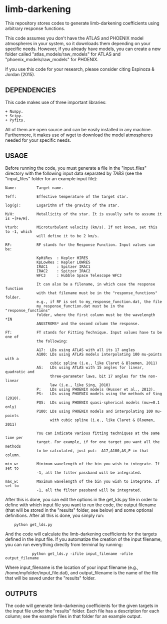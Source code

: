 # limb-darkening

This repository stores codes to generate limb-darkening coefficients using arbitrary response functions. 

This code assumes you don't have the ATLAS and PHOENIX model atmospheres in your system, so it downloads 
them depending on your specific needs. However, if you already have models, you can create a new folder 
called "atlas_models/raw_models" for ATLAS and "phoenix_models/raw_models" for PHOENIX.

If you use this code for your research, please consider citing Espinoza & Jordan (2015).

DEPENDENCIES
------------

This code makes use of three important libraries:

	+ Numpy.
	+ Scipy.
	+ Pyfits.

All of them are open source and can be easily installed in any machine. Furthermore, 
it makes use of wget to download the model atmospheres needed for your specific needs.

USAGE
-----

Before running the code, you must generate a file in the "input_files" directory with 
the following input data separated by *TABS* (see the "input_files" folder for an example input file):

    Name:         Target name.

    Teff:         Effective temperature of the target star.

    log(g):       Logarithm of the gravity of the star.

    M/H:          Metallicity of the star. It is usually safe to assume it is ~[Fe/H].

    Vturb:        Microturbulent velocity (km/s). If not known, set this to -1, which 
                  will define it to be 2 km/s.

    RF:           RF stands for the Response Function. Input values can be:

                  KpHiRes  : Kepler HIRES
                  KpLowRes : Kepler LOWRES
                  IRAC1    : Spitzer IRAC1
                  IRAC2    : Spitzer IRAC2
                  WFC3     : Hubble Space Telescope WFC3

                  It can also be a filename, in which case the response function
                  with that filename must be in the "response_functions" folder. 
                  e.g., if RF is set to my_response_function.dat, the file 
                  my_response_function.dat must be in the "response_functions" 
                  folder, where the first column must be the wavelength *IN 
                  ANGSTROMS* and the second column the response.

    FT:           FT stands for Fitting Technique. Input values have to be one of 
                  the following:

                  A17:  LDs using ATLAS with all its 17 angles
                  A100: LDs using ATLAS models interpolating 100 mu-points with a 
                        cubic spline (i.e., like Claret & Bloemen, 2011)
                  AS:   LDs using ATLAS with 15 angles for linear, quadratic and 
                        three-parameter laws, bit 17 angles for the non-linear 
                        law (i.e., like Sing, 2010)
                  P:    LDs using PHOENIX models (Husser et al., 2013).
                  PS:   LDs using PHOENIX models using the methods of Sing (2010).
                  PQS:  LDs using PHOENIX quasi-spherical models (mu>=0.1 only)
                  P100: LDs using PHOENIX models and interpolating 100 mu-points 
                        with cubic spline (i.e., like Claret & Bloemen, 2011)

                  You can indicate various fitting techniques at the same time per 
                  target. For example, if for one target you want all the methods 
                  to be calculated, just put:  A17,A100,AS,P in that column.

    min_w:        Minimum wavelength of the bin you wish to integrate. If set to 
                  -1, all the filter passband will be integrated.

    max_w:        Maximum wavelength of the bin you wish to integrate. If set to 
                  -1, all the filter passband will be integrated.

After this is done, you can edit the options in the get_lds.py file in order to define with which 
input file you want to run the code, the output filename (that will be stored in the "results" 
folder, see below) and some optional definitions. After all this is done, you simply run:

		python get_lds.py

And the code will calculate the limb-darkening coefficients for the targets defined in the 
input file. If you automatize the creation of the input filename, you can run everything 
directly from terminal by running:

                python get_lds.y -ifile input_filename -ofile output_filename

Where input_filename is the location of your input filename (e.g., /home/myfolder/input_file.dat), 
and output_filename is the name of the file that will be saved under the "results" folder.

OUTPUTS
-------

The code will generate limb-darkening coefficients for the given targets in the 
input file under the "results" folder. Each file has a description for each column; see 
the example files in that folder for an example output.

